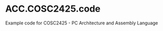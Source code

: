 ACC.COSC2425.code
=================

Example code for COSC2425 - PC Architecture and Assembly Language
